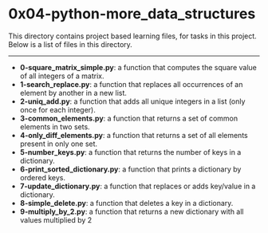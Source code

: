# 0x04-python-more_data_structures

This directory contains project based learning files, for tasks in this project.
Below is a list of files in this directory.

---
- **0-square_matrix_simple.py**:  a function that computes the square value of all integers of a matrix.
- **1-search_replace.py**: a function that replaces all occurrences of an element by another in a new list.
- **2-uniq_add.py**: a function that adds all unique integers in a list (only once for each integer).
- **3-common_elements.py**: a function that returns a set of common elements in two sets.
- **4-only_diff_elements.py**: a function that returns a set of all elements present in only one set.
- **5-number_keys.py**: a function that returns the number of keys in a dictionary.
- **6-print_sorted_dictionary.py**: a function that prints a dictionary by ordered keys.
- **7-update_dictionary.py**: a function that replaces or adds key/value in a dictionary.
- **8-simple_delete.py**:  a function that deletes a key in a dictionary.
- **9-multiply_by_2.py**: a function that returns a new dictionary with all values multiplied by 2

